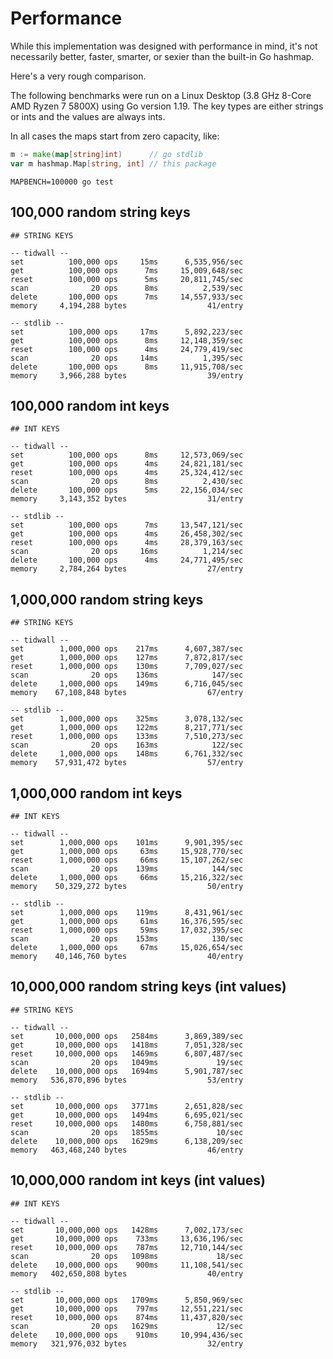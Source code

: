# Performance

While this implementation was designed with performance in mind, it's not
necessarily better, faster, smarter, or sexier than the built-in Go hashmap.

Here's a very rough comparison.

The following benchmarks were run on a Linux Desktop (3.8 GHz 8-Core AMD Ryzen 7 5800X) using Go version 1.19. The key types are either strings or ints and the values are always ints.

In all cases the maps start from zero capacity, like:

```go
m := make(map[string]int)      // go stdlib
var m hashmap.Map[string, int] // this package
```

```shell
MAPBENCH=100000 go test
```

## 100,000 random string keys

```shell
## STRING KEYS

-- tidwall --
set          100,000 ops     15ms      6,535,956/sec 
get          100,000 ops      7ms     15,009,648/sec 
reset        100,000 ops      5ms     20,811,745/sec 
scan              20 ops      8ms          2,539/sec 
delete       100,000 ops      7ms     14,557,933/sec 
memory     4,194,288 bytes                  41/entry 

-- stdlib --
set          100,000 ops     17ms      5,892,223/sec 
get          100,000 ops      8ms     12,148,359/sec 
reset        100,000 ops      4ms     24,779,419/sec 
scan              20 ops     14ms          1,395/sec 
delete       100,000 ops      8ms     11,915,708/sec 
memory     3,966,288 bytes                  39/entry
```

## 100,000 random int keys

```shell
## INT KEYS

-- tidwall --
set          100,000 ops      8ms     12,573,069/sec 
get          100,000 ops      4ms     24,821,181/sec 
reset        100,000 ops      4ms     25,324,412/sec 
scan              20 ops      8ms          2,430/sec 
delete       100,000 ops      5ms     22,156,034/sec 
memory     3,143,352 bytes                  31/entry 

-- stdlib --
set          100,000 ops      7ms     13,547,121/sec 
get          100,000 ops      4ms     26,458,302/sec 
reset        100,000 ops      4ms     28,379,163/sec 
scan              20 ops     16ms          1,214/sec 
delete       100,000 ops      4ms     24,771,495/sec 
memory     2,784,264 bytes                  27/entry 
```

## 1,000,000 random string keys

```shell
## STRING KEYS

-- tidwall --
set        1,000,000 ops    217ms      4,607,387/sec 
get        1,000,000 ops    127ms      7,872,817/sec 
reset      1,000,000 ops    130ms      7,709,027/sec 
scan              20 ops    136ms            147/sec 
delete     1,000,000 ops    149ms      6,716,045/sec 
memory    67,108,848 bytes                  67/entry 

-- stdlib --
set        1,000,000 ops    325ms      3,078,132/sec 
get        1,000,000 ops    122ms      8,217,771/sec 
reset      1,000,000 ops    133ms      7,510,273/sec 
scan              20 ops    163ms            122/sec 
delete     1,000,000 ops    148ms      6,761,332/sec 
memory    57,931,472 bytes                  57/entry
```

## 1,000,000 random int keys

```shell
## INT KEYS

-- tidwall --
set        1,000,000 ops    101ms      9,901,395/sec 
get        1,000,000 ops     63ms     15,928,770/sec 
reset      1,000,000 ops     66ms     15,107,262/sec 
scan              20 ops    139ms            144/sec 
delete     1,000,000 ops     66ms     15,216,322/sec 
memory    50,329,272 bytes                  50/entry 

-- stdlib --
set        1,000,000 ops    119ms      8,431,961/sec 
get        1,000,000 ops     61ms     16,376,595/sec 
reset      1,000,000 ops     59ms     17,032,395/sec 
scan              20 ops    153ms            130/sec 
delete     1,000,000 ops     67ms     15,026,654/sec 
memory    40,146,760 bytes                  40/entry 
```

## 10,000,000 random string keys (int values)

```shell
## STRING KEYS

-- tidwall --
set       10,000,000 ops   2584ms      3,869,389/sec 
get       10,000,000 ops   1418ms      7,051,328/sec 
reset     10,000,000 ops   1469ms      6,807,487/sec 
scan              20 ops   1049ms             19/sec 
delete    10,000,000 ops   1694ms      5,901,787/sec 
memory   536,870,896 bytes                  53/entry 

-- stdlib --
set       10,000,000 ops   3771ms      2,651,828/sec 
get       10,000,000 ops   1494ms      6,695,021/sec 
reset     10,000,000 ops   1480ms      6,758,881/sec 
scan              20 ops   1855ms             10/sec 
delete    10,000,000 ops   1629ms      6,138,209/sec 
memory   463,468,240 bytes                  46/entry
```

## 10,000,000 random int keys (int values)

```shell
## INT KEYS

-- tidwall --
set       10,000,000 ops   1428ms      7,002,173/sec 
get       10,000,000 ops    733ms     13,636,196/sec 
reset     10,000,000 ops    787ms     12,710,144/sec 
scan              20 ops   1098ms             18/sec 
delete    10,000,000 ops    900ms     11,108,541/sec 
memory   402,650,808 bytes                  40/entry 

-- stdlib --
set       10,000,000 ops   1709ms      5,850,969/sec 
get       10,000,000 ops    797ms     12,551,221/sec 
reset     10,000,000 ops    874ms     11,437,820/sec 
scan              20 ops   1629ms             12/sec 
delete    10,000,000 ops    910ms     10,994,436/sec 
memory   321,976,032 bytes                  32/entry 
```
